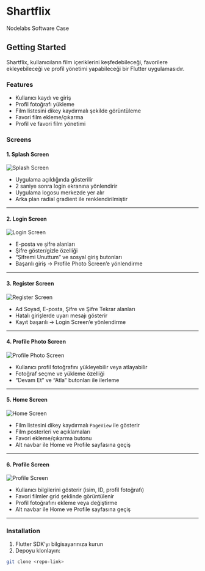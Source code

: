 # Shartflix

Nodelabs Software Case

## Getting Started

Shartflix, kullanıcıların film içeriklerini keşfedebileceği, favorilere ekleyebileceği ve profil yönetimi yapabileceği bir Flutter uygulamasıdır.

### Features

- Kullanıcı kaydı ve giriş
- Profil fotoğrafı yükleme
- Film listesini dikey kaydırmalı şekilde görüntüleme
- Favori film ekleme/çıkarma
- Profil ve favori film yönetimi

### Screens

#### 1. Splash Screen
![Splash Screen](<img width="1440" height="2560" alt="SplashScreen" src="https://github.com/user-attachments/assets/25624deb-0a0b-4294-9bfc-1b10fc2f852c" />)
- Uygulama açıldığında gösterilir
- 2 saniye sonra login ekranına yönlendirir
- Uygulama logosu merkezde yer alır
- Arka plan radial gradient ile renklendirilmiştir

---

#### 2. Login Screen
![Login Screen](<img width="1440" height="2560" alt="LoginScreen" src="https://github.com/user-attachments/assets/6fe2801a-0edd-443f-b9a1-fbfa25e9430c" />)
- E-posta ve şifre alanları
- Şifre göster/gizle özelliği
- “Şifremi Unuttum” ve sosyal giriş butonları
- Başarılı giriş → Profile Photo Screen’e yönlendirme

---

#### 3. Register Screen
![Register Screen](<img width="1440" height="2560" alt="RegisterScreen" src="https://github.com/user-attachments/assets/42548c4e-0a23-4cb0-91ea-c7a535debdb6" />
)
- Ad Soyad, E-posta, Şifre ve Şifre Tekrar alanları
- Hatalı girişlerde uyarı mesajı gösterir
- Kayıt başarılı → Login Screen’e yönlendirme

---

#### 4. Profile Photo Screen
![Profile Photo Screen](<img width="1440" height="2560" alt="EditProfile" src="https://github.com/user-attachments/assets/2adc11ec-1d02-4a75-b92e-8381b155c853" />
)
- Kullanıcı profil fotoğrafını yükleyebilir veya atlayabilir
- Fotoğraf seçme ve yükleme özelliği
- “Devam Et” ve “Atla” butonları ile ilerleme

---

#### 5. Home Screen
![Home Screen](<img width="1440" height="2560" alt="HomeScreen" src="https://github.com/user-attachments/assets/7dadc03f-7d5e-4958-a8ff-bcd560063b0d" />
)
- Film listesini dikey kaydırmalı `PageView` ile gösterir
- Film posterleri ve açıklamaları
- Favori ekleme/çıkarma butonu
- Alt navbar ile Home ve Profile sayfasına geçiş

---

#### 6. Profile Screen
![Profile Screen](<img width="1440" height="2560" alt="ProfileScreen" src="https://github.com/user-attachments/assets/166c0e18-f7ae-43a3-9532-ece392c4bda1" />
)
- Kullanıcı bilgilerini gösterir (isim, ID, profil fotoğrafı)
- Favori filmler grid şeklinde görüntülenir
- Profil fotoğrafını ekleme veya değiştirme
- Alt navbar ile Home ve Profile sayfasına geçiş

---

### Installation

1. Flutter SDK’yı bilgisayarınıza kurun
2. Depoyu klonlayın:
```bash
git clone <repo-link>
